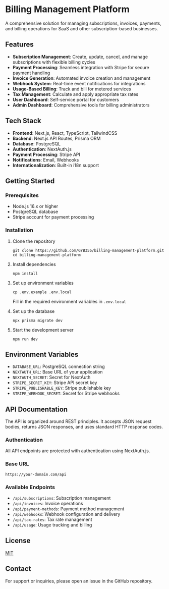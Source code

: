 # Billing Management Platform

A comprehensive solution for managing subscriptions, invoices, payments, and billing operations for SaaS and other subscription-based businesses.

## Features

- **Subscription Management**: Create, update, cancel, and manage subscriptions with flexible billing cycles
- **Payment Processing**: Seamless integration with Stripe for secure payment handling
- **Invoice Generation**: Automated invoice creation and management
- **Webhook System**: Real-time event notifications for integrations
- **Usage-Based Billing**: Track and bill for metered services
- **Tax Management**: Calculate and apply appropriate tax rates
- **User Dashboard**: Self-service portal for customers
- **Admin Dashboard**: Comprehensive tools for billing administrators

## Tech Stack

- **Frontend**: Next.js, React, TypeScript, TailwindCSS
- **Backend**: Next.js API Routes, Prisma ORM
- **Database**: PostgreSQL
- **Authentication**: NextAuth.js
- **Payment Processing**: Stripe API
- **Notifications**: Email, Webhooks
- **Internationalization**: Built-in i18n support

## Getting Started

### Prerequisites

- Node.js 16.x or higher
- PostgreSQL database
- Stripe account for payment processing

### Installation

1. Clone the repository
   ```
   git clone https://github.com/GYB356/billing-management-platform.git
   cd billing-management-platform
   ```

2. Install dependencies
   ```
   npm install
   ```

3. Set up environment variables
   ```
   cp .env.example .env.local
   ```
   Fill in the required environment variables in `.env.local`

4. Set up the database
   ```
   npx prisma migrate dev
   ```

5. Start the development server
   ```
   npm run dev
   ```

## Environment Variables

- `DATABASE_URL`: PostgreSQL connection string
- `NEXTAUTH_URL`: Base URL of your application
- `NEXTAUTH_SECRET`: Secret for NextAuth
- `STRIPE_SECRET_KEY`: Stripe API secret key
- `STRIPE_PUBLISHABLE_KEY`: Stripe publishable key
- `STRIPE_WEBHOOK_SECRET`: Secret for Stripe webhooks

## API Documentation

The API is organized around REST principles. It accepts JSON request bodies, returns JSON responses, and uses standard HTTP response codes.

### Authentication

All API endpoints are protected with authentication using NextAuth.js.

### Base URL

```
https://your-domain.com/api
```

### Available Endpoints

- `/api/subscriptions`: Subscription management
- `/api/invoices`: Invoice operations
- `/api/payment-methods`: Payment method management
- `/api/webhooks`: Webhook configuration and delivery
- `/api/tax-rates`: Tax rate management
- `/api/usage`: Usage tracking and billing

## License

[MIT](LICENSE)

## Contact

For support or inquiries, please open an issue in the GitHub repository. 